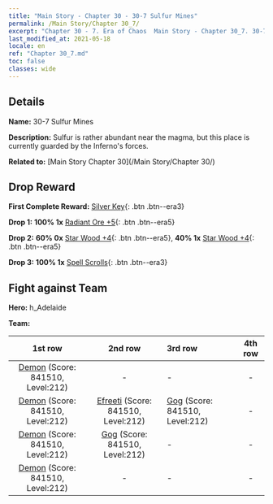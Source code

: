 ```yaml
---
title: "Main Story - Chapter 30 - 30-7 Sulfur Mines"
permalink: /Main Story/Chapter 30_7/
excerpt: "Chapter 30 - 7. Era of Chaos  Main Story - Chapter 30_7. 30-7 Sulfur Mines"
last_modified_at: 2021-05-18
locale: en
ref: "Chapter 30_7.md"
toc: false
classes: wide
---
```


## Details

 **Name:** 30-7 Sulfur Mines

 **Description:** Sulfur is rather abundant near the magma, but this place is currently guarded by the Inferno's forces.

 **Related to:** [Main Story Chapter 30](/Main Story/Chapter 30/)

## Drop Reward

 **First Complete Reward:** [Silver Key](/Items/con_693/){: .btn .btn--era3}

 **Drop 1:** **100% 1x** [Radiant Ore +5](/Items/mat_96/){: .btn .btn--era5}

 **Drop 2:** **60% 0x** [Star Wood +4](/Items/mat_90/){: .btn .btn--era5}, **40% 1x** [Star Wood +4](/Items/mat_90/){: .btn .btn--era5}

 **Drop 3:** **100% 1x** [Spell Scrolls](/Items/con_694/){: .btn .btn--era3}


## Fight against Team
 **Hero:** h_Adelaide

 **Team:**


  | 1st row | 2nd row | 3rd row | 4th row |
  |:----:|:----:|:----|:----:|
  | [Demon](/units/Demon/) (Score: 841510, Level:212)  | - | - | - |
  | [Demon](/units/Demon/) (Score: 841510, Level:212)  | [Efreeti](/units/Efreeti/) (Score: 841510, Level:212)  | [Gog](/units/Gog/) (Score: 841510, Level:212)  | - |
  | [Demon](/units/Demon/) (Score: 841510, Level:212)  | [Gog](/units/Gog/) (Score: 841510, Level:212)  | - | - |
  | [Demon](/units/Demon/) (Score: 841510, Level:212)  | - | - | - |


